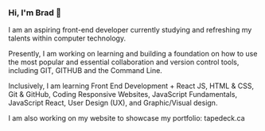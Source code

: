 ### Hi, I'm Brad 👋

I am an aspiring front-end developer currently studying and refreshing my talents within computer technology.

Presently, I am working on learning and building a foundation on how to use the most popular and essential collaboration and version control tools, including GIT, GITHUB and the Command Line.

Inclusively, I am learning Front End Development + React JS, HTML & CSS, Git & GitHub, Coding Responsive Websites, JavaScript Fundamentals, JavaScript React, User Design (UX), and Graphic/Visual design.

I am also working on my website to showcase my portfolio: tapedeck.ca

<!--
**bradzakk/bradzakk** is a ✨ _special_ ✨ repository because its `README.md` (this file) appears on your GitHub profile.

Here are some ideas to get you started:

- 🔭 I’m currently working on ...
- 🌱 I’m currently learning ...
- 👯 I’m looking to collaborate on ...
- 🤔 I’m looking for help with ...
- 💬 Ask me about ...
- 📫 How to reach me: ...
- 😄 Pronouns: ...
- ⚡ Fun fact: ...
-->
